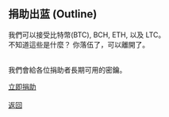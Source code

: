 ## 捐助出蓝 (Outline)

我們可以接受比特幣(BTC), BCH, ETH, 以及 LTC。<br>
不知道這些是什麼？ 你落伍了，可以離開了。 <br><br>

我們會給各位捐助者長期可用的密鑰。<br>


<div> <a class="donate-with-crypto" href="https://commerce.coinbase.com/checkout/64563924-000d-4555-baf1-20586732a741"> <span>立即捐助</span> </a> <script src="https://commerce.coinbase.com/v1/checkout.js?version=201807"> </script> </div>

<br>
<a href="https://wgredlong.github.io/">返回</a>
